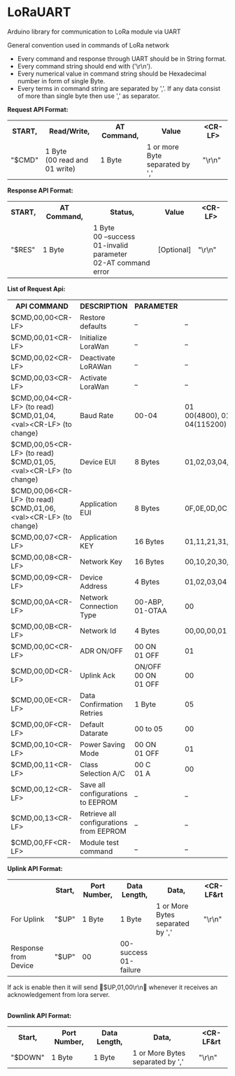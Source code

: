 # LoRaUART
Arduino library for communication to LoRa module via UART

General convention used in commands of LoRa network<br/>
<ul>
<li>Every command and response through UART should be in String format.</li>
<li>Every command string should end with <CR-LF> ('\r\n').</li>
<li>Every numerical value in command string should be Hexadecimal number in form of single
Byte.</li>
<li>Every terms in command string are separated by ','. If any data consist of more than single
byte then use ',' as separator.</li>
</ul>
<b>Request API Format:</b><br/>
<table>
<tr>
  <th>START,</th>
  <th>Read/Write,</th>
  <th>AT Command,</th>
  <th>Value</th>
  <th>&ltCR-LF&gt</th>
</tr>
<tr>
  <td>"$CMD"</td>
  <td>1 Byte<br/>
  (00 read and 01 write)</td>
  <td>1 Byte</td>
  <td>1 or more Byte separated by ','</td>
  <td>"\r\n"</td>
</tr>
</table>

<b>Response API Format:</b><br/>

<table>
<tr>
    <th>START,</th>
    <th>AT Command,</th>
    <th>Status,</th>
    <th>Value</th>
    <th>&ltCR-LF&gt</th>
</tr>
<tr>
<td>"$RES"</td>
<td>1 Byte</td>
<td>1 Byte<br/>
    00 –success<br/>
    01-invalid parameter<br/>
    02-AT command error<br/></td>
 <td>[Optional]</td>
 <td>"\r\n"</td>
</tr>
</table>

<b>List of Request Api:</b><br/>
<table>
<tr>
<th>API COMMAND</th>
<th>DESCRIPTION</th>
<th>PARAMETER</th>
<th>DEFAULTS</th>
</tr>
<tr>
<td>$CMD,00,00&ltCR-LF&gt</td>
<td>Restore defaults</td>
<td>_</td>
<td>_</td>
</tr>
<tr>
<td>$CMD,00,01&ltCR-LF&gt</td>
<td>Initialize LoraWan</td>
<td>_</td>
<td>_</td>
</tr>
<tr>
<td>$CMD,00,02&ltCR-LF&gt</td>
<td>Deactivate LoRAWan</td>
<td>_</td>
<td>_</td>
</tr>
<tr>
<td>$CMD,00,03&ltCR-LF&gt</td>
<td>Activate LoraWan</td>
<td>_</td>
<td>_</td>
</tr>
<tr>
<td>$CMD,00,04&ltCR-LF&gt (to read)<br/>$CMD,01,04,&ltval&gt&ltCR-LF&gt (to change)</td>
<td>Baud Rate</td>
<td>00-04</td>
<td> 01<br/> 00(4800), 01(9600), 02(19200), 03(57600), 04(115200)</td>
</tr>
<tr>
<td>$CMD,00,05&ltCR-LF&gt (to read) <br/>$CMD,01,05,&ltval&gt&ltCR-LF&gt (to change)</td>
<td>Device EUI</td>
<td>8 Bytes</td>
<td>01,02,03,04,05,06,07,08</td>
</tr>
<tr>
<td>$CMD,00,06&ltCR-LF&gt (to read) <br/>$CMD,01,06,&ltval&gt&ltCR-LF&gt (to change)</td>
<td>Application EUI</td>
<td>8 Bytes</td>
<td>0F,0E,0D,0C,0B,0A,09,08</td>
</tr>
<tr>
<td>$CMD,00,07&ltCR-LF&gt</td>
<td>Application KEY</td>
<td>16 Bytes</td>
<td>01,11,21,31,41,51,61,71,81,91,A1,B1,C1,D1,E1,F1</td>
</tr>
<tr>
<td>$CMD,00,08&ltCR-LF&gt</td>
<td>Network Key</td>
<td>16 Bytes</td>
<td>00,10,20,30,40,50,60,70,80,90,A0,B0,C0,D0,E0,F0</td>
</tr>
<tr>
<td>$CMD,00,09&ltCR-LF&gt</td>
<td>Device Address</td>
<td>4 Bytes</td>
<td>01,02,03,04</td>
</tr>
<tr>
<td>$CMD,00,0A&ltCR-LF&gt</td>
<td>Network Connection Type</td>
<td>00-ABP,<br/>01-OTAA</td>
<td>00</td>
</tr> 
<tr>
<td>$CMD,00,0B&ltCR-LF&gt</td>
<td>Network Id</td>
<td>4 Bytes</td>
<td>00,00,00,01</td>
</tr> 
<tr>
<td>$CMD,00,0C&ltCR-LF&gt</td>
<td>ADR ON/OFF</td>
<td>00 ON<br/>01 OFF</td>
<td>01</td>
</tr> 
<tr>
<td>$CMD,00,0D&ltCR-LF&gt</td>
<td>Uplink Ack</td>
<td>ON/OFF<br/>00 ON<br/>01 OFF</td>
<td>00</td>
</tr> 
<tr>
<td>$CMD,00,0E&ltCR-LF&gt</td>
<td>Data Confirmation Retries</td>
<td>1 Byte</td>
<td>05</td>
</tr>
<tr>
<td>$CMD,00,0F&ltCR-LF&gt</td>
<td>Default Datarate</td>
<td>00 to 05</td>
<td>00</td>
</tr>
<tr>
<td>$CMD,00,10&ltCR-LF&gt</td>
<td>Power Saving Mode</td>
<td>00 ON<br/>01 OFF</td>
<td>01</td>
</tr> 
<tr>
<td>$CMD,00,11&ltCR-LF&gt</td>
<td>Class Selection A/C</td>
<td>00 C<br/>01 A</td>
<td>00</td>
</tr>
<tr>
<td>$CMD,00,12&ltCR-LF&gt</td>
<td>Save all configurations to EEPROM</td>
<td>_</td>
<td>_</td>
</tr> 
<tr>
<td>$CMD,00,13&ltCR-LF&gt</td>
<td>Retrieve all configurations from EEPROM</td>
<td>_</td>
<td>_</td>
</tr>
<tr>
<td>$CMD,00,FF&ltCR-LF&gt</td>
<td>Module test command</td>
<td>_</td>
<td>_</td>
</tr>
</table>

<b>Uplink API Format:</b><br/>
<table>
<tr>
<th></th>
<th>Start,</th>
<th>Port Number,</th>
<th>Data Length,</th>
<th>Data,</th>
<th>&ltCR-LF&rt</th>
</tr>
<tr>
<td>For Uplink</td>
<td>"$UP"</td>
<td>1 Byte</td>
<td>1 Byte</td>
<td>1 or More Bytes separated by ','</td>
<td>"\r\n"</td>
</tr>
<tr>
<td>Response from Device</td>
<td>"$UP"</td>
<td>00</td>
<td>00-success<br/>01-failure</td>
<td></td>
<td></td>
</tr>
</table>
If ack is enable then it will send 􀍞$UP,01,00\r\n􀍟 whenever it receives an acknowledgement from
lora server.<br/><br/>

<b>Downlink API Format:</b><br/>
<table>
<tr>
<th>Start,</th>
<th>Port Number,</th>
<th>Data Length,</th>
<th>Data,</th>
<th>&ltCR-LF&rt</th>
</tr>
<tr>
<td>"$DOWN"</td>
<td>1 Byte</td>
<td>1 Byte</td>
<td>1 or More Bytes separated by ','</td>
<td>"\r\n"</td>
</tr>
</table>